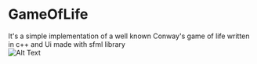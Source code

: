 # GameOfLife

It's a simple implementation of a well known Conway's game of life written in c++ and Ui made with sfml library<br>
![Alt Text](https://media.giphy.com/media/0tzmmHyFpif56gPQUK/giphy.gif)
